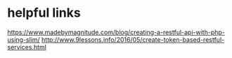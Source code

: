 # helpful links

https://www.madebymagnitude.com/blog/creating-a-restful-api-with-php-using-slim/
http://www.9lessons.info/2016/05/create-token-based-restful-services.html
